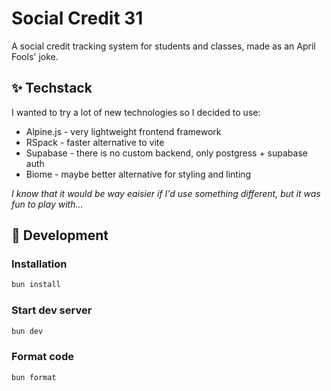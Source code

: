 # Social Credit 31

A social credit tracking system for students and classes, made as an April Fools' joke.

## ✨ Techstack

I wanted to try a lot of new technologies so I decided to use:
- Alpine.js - very lightweight frontend framework
- RSpack - faster alternative to vite
- Supabase - there is no custom backend, only postgress + supabase auth
- Biome - maybe better alternative for styling and linting

*I know that it would be way eaisier if I'd use something different, but it was fun to play with...*

## 🚀 Development

### Installation
```bash
bun install
```

### Start dev server

```bash
bun dev
```

### Format code

```bash
bun format
```